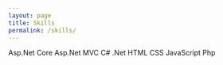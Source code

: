```yaml
---
layout: page
title: Skills
permalink: /skills/
---
```


Asp.Net Core
Asp.Net MVC
C# .Net
HTML
CSS
JavaScript
Php
